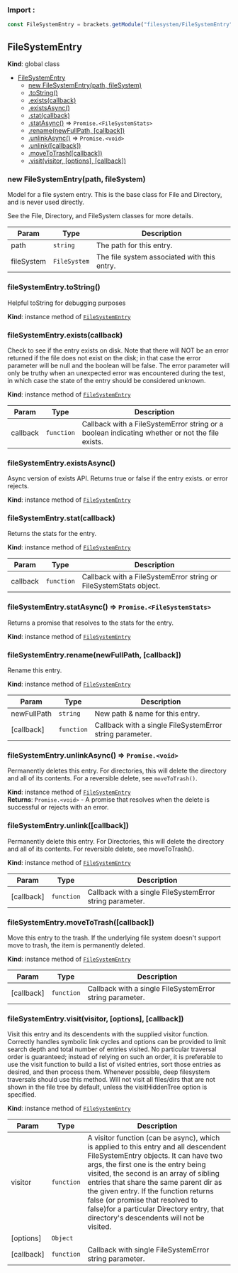 ### Import :
```js
const FileSystemEntry = brackets.getModule("filesystem/FileSystemEntry")
```

<a name="FileSystemEntry"></a>

## FileSystemEntry
**Kind**: global class  

* [FileSystemEntry](#FileSystemEntry)
    * [new FileSystemEntry(path, fileSystem)](#new_FileSystemEntry_new)
    * [.toString()](#FileSystemEntry+toString)
    * [.exists(callback)](#FileSystemEntry+exists)
    * [.existsAsync()](#FileSystemEntry+existsAsync)
    * [.stat(callback)](#FileSystemEntry+stat)
    * [.statAsync()](#FileSystemEntry+statAsync) ⇒ <code>Promise.&lt;FileSystemStats&gt;</code>
    * [.rename(newFullPath, [callback])](#FileSystemEntry+rename)
    * [.unlinkAsync()](#FileSystemEntry+unlinkAsync) ⇒ <code>Promise.&lt;void&gt;</code>
    * [.unlink([callback])](#FileSystemEntry+unlink)
    * [.moveToTrash([callback])](#FileSystemEntry+moveToTrash)
    * [.visit(visitor, [options], [callback])](#FileSystemEntry+visit)

<a name="new_FileSystemEntry_new"></a>

### new FileSystemEntry(path, fileSystem)
Model for a file system entry. This is the base class for File and Directory,
and is never used directly.

See the File, Directory, and FileSystem classes for more details.


| Param | Type | Description |
| --- | --- | --- |
| path | <code>string</code> | The path for this entry. |
| fileSystem | <code>FileSystem</code> | The file system associated with this entry. |

<a name="FileSystemEntry+toString"></a>

### fileSystemEntry.toString()
Helpful toString for debugging purposes

**Kind**: instance method of [<code>FileSystemEntry</code>](#FileSystemEntry)  
<a name="FileSystemEntry+exists"></a>

### fileSystemEntry.exists(callback)
Check to see if the entry exists on disk. Note that there will NOT be an
error returned if the file does not exist on the disk; in that case the
error parameter will be null and the boolean will be false. The error
parameter will only be truthy when an unexpected error was encountered
during the test, in which case the state of the entry should be considered
unknown.

**Kind**: instance method of [<code>FileSystemEntry</code>](#FileSystemEntry)  

| Param | Type | Description |
| --- | --- | --- |
| callback | <code>function</code> | Callback with a FileSystemError      string or a boolean indicating whether or not the file exists. |

<a name="FileSystemEntry+existsAsync"></a>

### fileSystemEntry.existsAsync()
Async version of exists API. Returns true or false if the entry exists. or error rejects.

**Kind**: instance method of [<code>FileSystemEntry</code>](#FileSystemEntry)  
<a name="FileSystemEntry+stat"></a>

### fileSystemEntry.stat(callback)
Returns the stats for the entry.

**Kind**: instance method of [<code>FileSystemEntry</code>](#FileSystemEntry)  

| Param | Type | Description |
| --- | --- | --- |
| callback | <code>function</code> | Callback with a      FileSystemError string or FileSystemStats object. |

<a name="FileSystemEntry+statAsync"></a>

### fileSystemEntry.statAsync() ⇒ <code>Promise.&lt;FileSystemStats&gt;</code>
Returns a promise that resolves to the stats for the entry.

**Kind**: instance method of [<code>FileSystemEntry</code>](#FileSystemEntry)  
<a name="FileSystemEntry+rename"></a>

### fileSystemEntry.rename(newFullPath, [callback])
Rename this entry.

**Kind**: instance method of [<code>FileSystemEntry</code>](#FileSystemEntry)  

| Param | Type | Description |
| --- | --- | --- |
| newFullPath | <code>string</code> | New path & name for this entry. |
| [callback] | <code>function</code> | Callback with a single FileSystemError      string parameter. |

<a name="FileSystemEntry+unlinkAsync"></a>

### fileSystemEntry.unlinkAsync() ⇒ <code>Promise.&lt;void&gt;</code>
Permanently deletes this entry. For directories, this will delete the directory
and all of its contents. For a reversible delete, see `moveToTrash()`.

**Kind**: instance method of [<code>FileSystemEntry</code>](#FileSystemEntry)  
**Returns**: <code>Promise.&lt;void&gt;</code> - A promise that resolves when the delete is successful or rejects with an error.  
<a name="FileSystemEntry+unlink"></a>

### fileSystemEntry.unlink([callback])
Permanently delete this entry. For Directories, this will delete the directory
and all of its contents. For reversible delete, see moveToTrash().

**Kind**: instance method of [<code>FileSystemEntry</code>](#FileSystemEntry)  

| Param | Type | Description |
| --- | --- | --- |
| [callback] | <code>function</code> | Callback with a single FileSystemError      string parameter. |

<a name="FileSystemEntry+moveToTrash"></a>

### fileSystemEntry.moveToTrash([callback])
Move this entry to the trash. If the underlying file system doesn't support move
to trash, the item is permanently deleted.

**Kind**: instance method of [<code>FileSystemEntry</code>](#FileSystemEntry)  

| Param | Type | Description |
| --- | --- | --- |
| [callback] | <code>function</code> | Callback with a single FileSystemError      string parameter. |

<a name="FileSystemEntry+visit"></a>

### fileSystemEntry.visit(visitor, [options], [callback])
Visit this entry and its descendents with the supplied visitor function.
Correctly handles symbolic link cycles and options can be provided to limit
search depth and total number of entries visited. No particular traversal
order is guaranteed; instead of relying on such an order, it is preferable
to use the visit function to build a list of visited entries, sort those
entries as desired, and then process them. Whenever possible, deep
filesystem traversals should use this method. Will not visit all files/dirs
that are not shown in the file tree by default, unless the visitHiddenTree option is specified.

**Kind**: instance method of [<code>FileSystemEntry</code>](#FileSystemEntry)  

| Param | Type | Description |
| --- | --- | --- |
| visitor | <code>function</code> | A visitor function (can be async), which is      applied to this entry and all descendent FileSystemEntry objects. It can have two args, the      first one is the entry being visited, the second is an array of sibling entries that share the      same parent dir as the given entry. If the function returns      false (or promise that resolved to false)for a particular Directory entry, that directory's      descendents will not be visited. |
| [options] | <code>Object</code> |  |
| [callback] | <code>function</code> | Callback with single FileSystemError string parameter. |

